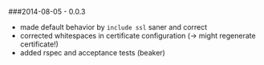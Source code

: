 ###2014-08-05 - 0.0.3

* made default behavior by ```include ssl``` saner and correct
* corrected whitespaces in certificate configuration
  (-> might regenerate certificate!)
* added rspec and acceptance tests (beaker)


